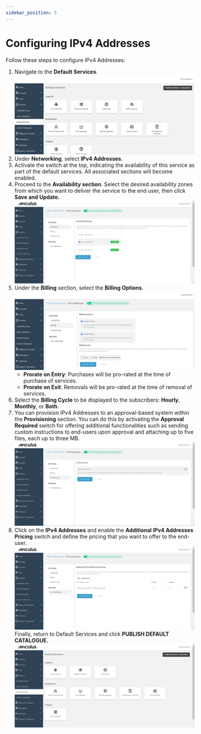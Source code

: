 ```yaml
---
sidebar_position: 5
---
```

# Configuring IPv4 Addresses

Follow these steps to configure IPv4 Addresses:

1. Navigate to the **Default Services**.   ![Configuring Linux Instances](img/rhel.png)
2. Under **Networking**, select **IPv4 Addresses**.
3. Activate the switch at the top, indicating the availability of this service as part of the default services. All associated sections will become enabled.
4. Proceed to the **Availability section**. Select the desired availability zones from which you want to deliver the service to the end user, then click **Save and Update.**   ![Configuring IPv4 Addresses](img/ConfiguringIPv4Addresses1.png)
5. Under the **Billing** section, select the **Billing Options**.   ![Configuring IPv4 Addresses](img/ConfiguringIPv4Addresses2.png)
	- **Prorate on Entry**: Purchases will be pro-rated at the time of purchase of services.
	- **Prorate on Exit**: Removals will be pro-rated at the time of removal of services.
6. Select the **Billing Cycle** to be displayed to the subscribers: **Hourly**, **Monthly**, or **Both**.
7. You can provision IPv4 Addresses to an approval-based system within the **Provisioning** section. You can do this by activating the **Approval Required** switch for offering additional functionalities such as sending custom instructions to end-users upon approval and attaching up to five files, each up to three MB.
   ![Configuring IPv4 Addresses](img/ConfiguringIPv4Addresses3.png)
8. Click on the **IPv4 Addresses** and enable the **Additional IPv4 Addresses Pricing** switch and define the pricing that you want to offer to the end-user.
![Configuring IPv4 Addresses](img/ConfiguringIPv4Addresses4.png)
Finally, return to Default Services and click **PUBLISH DEFAULT CATALOGUE.**
![Configuring IPv4 Addresses](img/ConfiguringIPv4Addresses5.png)



